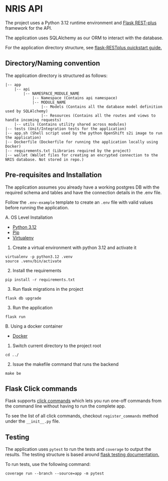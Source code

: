 # NRIS API

The project uses a Python 3.12 runtime environment and [Flask REST-plus](https://flask-restplus.readthedocs.io/en/stable/) framework for the API.

The application uses SQLAlchemy as our ORM to interact with the database.

For the application directory structure, see [flask-RESTplus quickstart guide.](https://flask-restplus.readthedocs.io/en/stable/quickstart.html)

## Directory/Naming convention

The application directory is structured as follows:

```
|-- app
    |-- api
        |-- NAMESPACE_MODULE_NAME
            |-- Namespace (Contains api namespace)
            |-- MODULE_NAME
                |-- Models (Contains all the database model definition used by SQLAlchemy)
                |-- Resources (Contains all the routes and views to handle incoming requests)
    |-- utils (Contains utility shared across modules)
|-- tests (Unit/Integration tests for the application)
|-- app.sh (Shell script used by the python OpenShift s2i image to run the application)
|-- Dockerfile (Dockerfile for running the application locally using Docker)
|-- requirements.txt (Libraries required by the project)
|-- wallet (Wallet files for creating an encrypted connection to the NRIS database. Not stored in repo.)
```

## Pre-requisites and Installation

The application assumes you already have a working postgres DB with the required schema and tables and have the connection details in the .env file.

Follow the `.env-example` template to create an `.env` file with valid values before running the application.

A. OS Level Installation

- [Python 3.12](https://www.python.org/downloads/release/python-3123/)
- [Pip](https://pypi.org/project/pip/)
- [Virtualenv](https://virtualenv.pypa.io/en/stable/)

1. Create a virtual environment with python 3.12 and activate it

```
virtualenv -p python3.12 .venv
source .venv/bin/activate
```

2. Install the requirements

```
pip install -r requirements.txt
```

3. Run flask migrations in the project

```
flask db upgrade
```

3. Run the application

```
flask run
```

B. Using a docker container

- [Docker](https://www.docker.com/)

1. Switch current directory to the project root

```
cd ../
```

2. Issue the makefile command that runs the backend

```
make be
```

## Flask Click commands

Flask supports [click commands](http://flask.pocoo.org/docs/1.0/cli/) which lets you run one-off commands from the command line without having to run the complete app.

To see the list of all click commands, checkout `register_commands` method under the `__init__.py` file.

## Testing

The application uses `pytest` to run the tests and `coverage` to output the results. The testing structure is based around [flask testing documentation.](http://flask.pocoo.org/docs/1.0/testing/)

To run tests, use the following command:

```
coverage run --branch --source=app -m pytest
```
